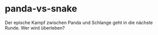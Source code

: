 # panda-vs-snake

Der epische Kampf zwischen Panda und Schlange geht in die nächste Runde. Wer wird überleben?